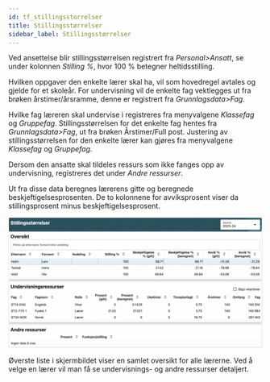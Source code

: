 ```yaml
---
id: tf_stillingsstorrelser
title: Stillingsstørrelser
sidebar_label: Stillingsstørrelser
---
```

Ved ansettelse blir stillingsstørrelsen registrert fra _Personal>Ansatt_, se under kolonnen _Stilling %_, hvor 100 % betegner heltidsstilling. 

Hvilken oppgaver den enkelte lærer skal ha, vil som hovedregel avtales og gjelde for et skoleår. For undervisning vil de enkelte fag vektlegges ut fra brøken årstimer/årsramme, denne er registrert fra _Grunnlagsdata>Fag_. 

Hvilke fag læreren skal undervise i registreres fra menyvalgene _Klassefag_ og  _Gruppefag_. Stillingsstørrelsen for det enkelte fag hentes fra _Grunnlagsdata>Fag_, ut fra brøken Årstimer/Full post. Justering av stillingsstørrelsen for den enkelte lærer kan gjøres fra menyvalgene _Klassefag_ og  _Gruppefag_. 

Dersom den ansatte skal tildeles ressurs som ikke fanges opp av undervisning, registreres det under  _Andre ressurser_. 

Ut fra disse data beregnes lærerens gitte og beregnede beskjeftigelsesprosenten. De to kolonnene for avviksprosent viser da stillingsprosent minus beskjeftigelsesprosent.  

![bilde](/img/tf_stillingsstorrelser.png)

Øverste liste i skjermbildet viser en samlet oversikt for alle lærerne. Ved å velge en lærer vil man få se undervisnings- og andre ressurser detaljert. 
